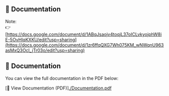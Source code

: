 ## 📄 Documentation

Note:  
👉 [https://docs.google.com/document/d/1ABqJsaojv4toqjL37oICLvkyojphW8iE-5OvHlqKXKU/edit?usp=sharing](https://docs.google.com/document/d/1zr6ffqQXG7Wh075KM_wNWqnU963asMxQ3OcI_jTr03o/edit?usp=sharing)


## 📄 Documentation

You can view the full documentation in the PDF below:

[📄 View Documentation (PDF)][./Documentation.pdf](https://github.com/lakmal-yapa-22/TypeScript-note/blob/6e8e1b53d558eb3adb714cc48729f3a4a2888202/TypeScript.pdf)
